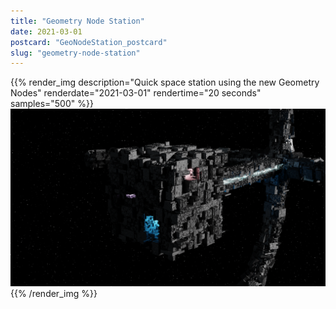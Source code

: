 ```yaml
---
title: "Geometry Node Station"
date: 2021-03-01
postcard: "GeoNodeStation_postcard"
slug: "geometry-node-station"
---
```


{{% render_img 
  description="Quick space station using the new Geometry Nodes" 
  renderdate="2021-03-01" 
  rendertime="20 seconds" 
  samples="500" %}}
![Kinda looks like a metal rubbish dump all stuck together](img/GeoNodeStation.png)
{{% /render_img %}}

